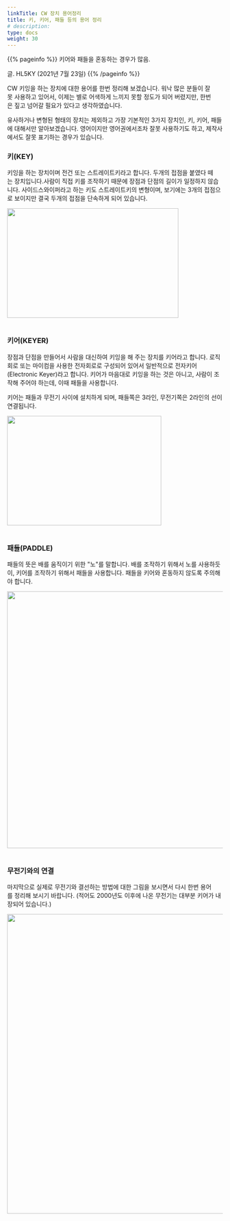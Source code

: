 ```yaml
---
linkTitle: CW 장치 용어정리
title: 키, 키어, 패들 등의 용어 정리
# description:
type: docs
weight: 30
---
```


{{% pageinfo %}}
키어와 패들을 혼동하는 경우가 많음.

글. HL5KY (2021년 7월 23일)
{{% /pageinfo %}}

CW 키잉을 하는 장치에 대한 용어를 한번 정리해 보겠습니다. 워낙 많은 분들이 잘못 사용하고 있어서, 이제는 별로 어색하게 느끼지 못할 정도가 되어 버렸지만, 한번은 짚고 넘어갈 필요가 있다고 생각하였습니다.

 유사하거나 변형된 형태의 장치는 제외하고 가장 기본적인 3가지 장치인, 키, 키어, 패들에 대해서만 알아보겠습니다. 영어이지만 영어권에서조차 잘못 사용하기도 하고, 제작사에서도 잘못 표기하는 경우가 있습니다.
 
 ### 키(KEY)
 키잉을 하는 장치이며 전건 또는 스트레이트키라고 합니다. 두개의 접점을 붙였다 떼는 장치입니다.사람이 직접 키를 조작하기 때문에 장점과 단점의 길이가 일정하지 않습니다. 사이드스와이퍼라고 하는 키도 스트레이트키의 변형이며, 보기에는 3개의 접점으로 보이지만 결국 두개의 접점을 단속하게 되어 있습니다.

<img src="/etc/img/key.jpg" style="width:400px;height:256"><br><br>


### 키어(KEYER)
장점과 단점을 만들어서 사람을 대신하여 키잉을 해 주는 장치를 키어라고 합니다. 로직회로 또는 마이컴을 사용한 전자회로로 구성되어 있어서 일반적으로 전자키어(Electronic Keyer)라고 합니다. 키어가 마음대로 키잉을 하는 것은 아니고, 사람이 조작해 주어야 하는데, 이때 패들을 사용합니다.

키어는 패들과 무전기 사이에 설치하게 되며, 패들쪽은 3라인, 무전기쪽은 2라인의 선이 연결됩니다.

<img src="/etc/img/keyer.jpg" style="width:360px;height:256"><br><br>


### 패들(PADDLE)
패들의 뜻은 배를 움직이기 위한 "노"를 말합니다. 배를 조작하기 위해서 노를 사용하듯이, 키어를 조작하기 위해서 패들을 사용합니다. 패들을 키어와 혼동하지 않도록 주의해야 합니다.

<img src="/etc/img/paddle.jpg" style="width:650px;height:600"><br><br>

### 무전기와의 연결
마지막으로 실제로 무전기와 결선하는 방법에 대한 그림을 보시면서 다시 한번 용어를 정리해 보시기 바랍니다. (적어도 2000년도 이후에 나온 무전기는 대부분 키어가 내장되어 있습니다.)

<img src="/etc/img/keyer_pdl.jpg" style="width:800px;height:700"><br>